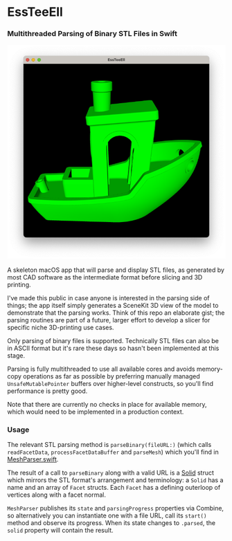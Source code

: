 # EssTeeEll
### Multithreaded Parsing of Binary STL Files in Swift

![screenshot](https://github.com/davidf2281/EssTeeEll/blob/readme-assets/Screenshot.png)

A skeleton macOS app that will parse and display STL files, as generated by most CAD software as the intermediate format before slicing and 3D printing.

I've made this public in case anyone is interested in the parsing side of things; the app itself simply generates a SceneKit 3D view of the model to demonstrate that the parsing works. Think of this repo an elaborate gist; the parsing routines are part of a future, larger effort to develop a slicer for specific niche 3D-printing use cases.

Only parsing of binary files is supported. Technically STL files can also be in ASCII format but it's rare these days so hasn't been implemented at this stage.

Parsing is fully multithreaded to use all available cores and avoids memory-copy operations as far as possible by preferring manually managed `UnsafeMutablePointer` buffers over higher-level constructs, so you'll find performance is pretty good.

Note that there are currently no checks in place for available memory, which would need to be implemented in a production context.

### Usage
The relevant STL parsing method is `parseBinary(fileURL:)` (which calls `readFacetData`, `processFacetDataBuffer` and `parseMesh`) which you'll find in [MeshParser.swift](https://github.com/davidf2281/EssTeeEll/blob/main/EssTeeEll/Model/MeshParser.swift). 

The result of a call to `parseBinary` along with a valid URL is a [Solid](https://github.com/davidf2281/EssTeeEll/blob/main/EssTeeEll/Model/Solid.swift) struct which mirrors the STL format's arrangement and terminology: a `Solid` has a name and an array of `Facet` structs. Each `Facet` has a defining outerloop of vertices along with a facet normal.

`MeshParser` publishes its `state` and `parsingProgress` properties via Combine, so alternatively you can instantiate one with a file URL, call its `start()` method and observe its progress. When its state changes to `.parsed`, the `solid` property will contain the result.
